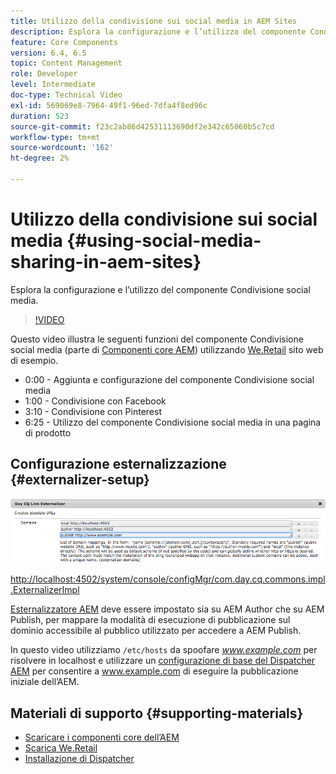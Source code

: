 ```yaml
---
title: Utilizzo della condivisione sui social media in AEM Sites
description: Esplora la configurazione e l’utilizzo del componente Condivisione social media.
feature: Core Components
version: 6.4, 6.5
topic: Content Management
role: Developer
level: Intermediate
doc-type: Technical Video
exl-id: 569069e8-7964-49f1-96ed-7dfa4f8ed96c
duration: 523
source-git-commit: f23c2ab86d42531113690df2e342c65060b5c7cd
workflow-type: tm+mt
source-wordcount: '162'
ht-degree: 2%

---
```


# Utilizzo della condivisione sui social media {#using-social-media-sharing-in-aem-sites}

Esplora la configurazione e l’utilizzo del componente Condivisione social media.

>[!VIDEO](https://video.tv.adobe.com/v/18897?quality=12&learn=on)

Questo video illustra le seguenti funzioni del componente Condivisione social media (parte di [Componenti core AEM](https://experienceleague.adobe.com/docs/experience-manager-core-components/using/introduction.html?lang=it)) utilizzando [We.Retail](https://github.com/Adobe-Marketing-Cloud/aem-sample-we-retail#weretail) sito web di esempio.

* 0:00 - Aggiunta e configurazione del componente Condivisione social media
* 1:00 - Condivisione con Facebook
* 3:10 - Condivisione con Pinterest
* 6:25 - Utilizzo del componente Condivisione social media in una pagina di prodotto

## Configurazione esternalizzazione {#externalizer-setup}

![Day CQ Link Externalizer](assets/externalizer.png)

[http://localhost:4502/system/console/configMgr/com.day.cq.commons.impl.ExternalizerImpl](http://localhost:4502/system/console/configMgr/com.day.cq.commons.impl.ExternalizerImpl)

[Esternalizzatore AEM](https://helpx.adobe.com/experience-manager/6-5/sites/developing/using/externalizer.html) deve essere impostato sia su AEM Author che su AEM Publish, per mappare la modalità di esecuzione di pubblicazione sul dominio accessibile al pubblico utilizzato per accedere a AEM Publish.

In questo video utilizziamo `/etc/hosts` da spoofare *www.example.com* per risolvere in localhost e utilizzare un [configurazione di base del Dispatcher AEM](https://experienceleague.adobe.com/docs/experience-manager-dispatcher/using/getting-started/dispatcher-install.html) per consentire a www.example.com di eseguire la pubblicazione iniziale dell’AEM.

## Materiali di supporto {#supporting-materials}

* [Scaricare i componenti core dell’AEM](https://github.com/adobe/aem-core-wcm-components/releases)
* [Scarica We.Retail](https://github.com/Adobe-Marketing-Cloud/aem-sample-we-retail/releases)
* [Installazione di Dispatcher](https://experienceleague.adobe.com/docs/experience-manager-dispatcher/using/getting-started/dispatcher-install.html)
